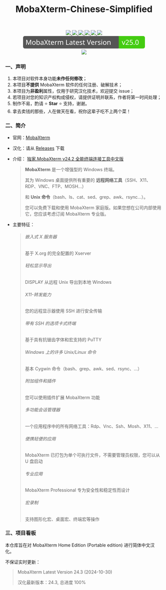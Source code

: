 <p><h1 align="center">MobaXterm-Chinese-Simplified</h1><br/></p> 

<p align="center">
  <a href="https://github.com/ripplepiam/MobaXterm-Chinese-Simplified/issues">
    <img src="https://img.shields.io/github/issues/ripplepiam/MobaXterm-Chinese-Simplified.svg">
  </a>
  <a href="https://github.com/ripplepiam/MobaXterm-Chinese-Simplified/stargazers">
    <img src="https://img.shields.io/github/stars/ripplepiam/MobaXterm-Chinese-Simplified.svg">
  </a>
  <a href="https://github.com/RipplePiam/MobaXterm-Chinese-Simplified/watchers">
    <img src="https://img.shields.io/github/watchers/RipplePiam/MobaXterm-Chinese-Simplified">
  </a>
  <a href="https://github.com/ripplepiam/MobaXterm-Chinese-Simplified/network">
    <img src="https://img.shields.io/github/forks/ripplepiam/MobaXterm-Chinese-Simplified.svg">
  </a>
  <a href="https://github.com/ripplepiam/MobaXterm-Chinese-Simplified/downloads">
    <img src="https://img.shields.io/github/downloads/RipplePiam/MobaXterm-Chinese-Simplified/total">
  </a>
  <a href="https://github.com/ripplepiam/MobaXterm-Chinese-Simplified">
    <img src="https://img.shields.io/github/repo-size/RipplePiam/MobaXterm-Chinese-Simplified">
  </a>
  <a href="MobaXterm Latest Version">
    <img src="assets/mxt_badge.svg">
  </a>
  <br/>
  <a href="Star History Chart">
    <img src="https://api.star-history.com/svg?repos=RipplePiam/MobaXterm-Chinese-Simplified&type=Date" width="700">
  </a>
</p>



### 一、声明

1. 本项目对软件本身功能**未作任何修改**；
2. 本项目**不提供** MobaXterm 软件的任何注册、破解技术；
3. 本项目为**非盈利**属性，仅用于研究汉化技术，欢迎提交 issue；
4. 若项目对您的知识产权构成侵权，请提供证明并联系，作者将第一时间处理；
5. 制作不易，酌请 :star: **Star** :star:  支持，谢谢。
6. 拿去卖钱的那些，人在做天在看，祝你这辈子吃不上两个菜！



### 二、简介

- 官网：[MobaXterm](https://mobaxterm.mobatek.net/) 

- 汉化：请从 [Releases](https://github.com/RipplePiam/MobaXterm-Chinese-Simplified/releases) 下载

- 介绍： [独家.MobaXterm v24.2 全能终端连接工具中文版](https://blog.csdn.net/qq_27677599/article/details/141603558)

  > **MobaXterm** 是一个增强型的 Windows 终端。
  >
  > 其为 Windows 桌面提供所有重要的 **远程网络工具**（SSH、X11、RDP、VNC、FTP、MOSH...）
  >
  > 和 **Unix 命令**（bash、ls、cat、sed、grep、awk、rsync...）。
  >
  > 您可以免费下载和使用 MobaXterm 家庭版。如果您想在公司内部使用它，您应该考虑订阅 MobaXterm 专业版。

- 主要特征：

  > ###### 嵌入式 X 服务器
  >
  > 基于 X.org 的完全配置的 Xserver
  >
  > ###### 轻松显示导出
  >
  > DISPLAY 从远程 Unix 导出到本地 Windows
  >
  > ###### X11-转发能力
  >
  > 您的远程显示器使用 SSH 进行安全传输
  >
  > ###### 带有 SSH 的选项卡式终端
  >
  > 基于具有抗锯齿字体和宏支持的 PuTTY
  >
  > ###### Windows 上的许多 Unix/Linux 命令
  >
  > 基本 Cygwin 命令（bash、grep、awk、sed、rsync、...）
  >
  > ###### 附加组件和插件
  >
  > 您可以使用插件扩展 MobaXterm 功能
  >
  > ###### 多功能会话管理器
  >
  > 一个应用程序中的所有网络工具：Rdp、Vnc、Ssh、Mosh、X11、...
  >
  > ###### 便携轻便的应用
  >
  > MobaXterm 已打包为单个可执行文件，不需要管理员权限，您可以从 U 盘启动
  >
  > ###### 专业应用
  >
  > MobaXterm Professional 专为安全性和稳定性而设计
  >
  > ###### 宏录制
  >
  > 支持图形化宏、桌面宏、终端宏等操作



### 三、项目看板

本仓库旨在对 MobaXterm Home Edition (Portable edition) 进行简体中文汉化。

不保证实时更新：

> MobaXterm Latest Version 24.3 (2024-10-30)
>
> 汉化最新版本：24.3, 总进度 100%
